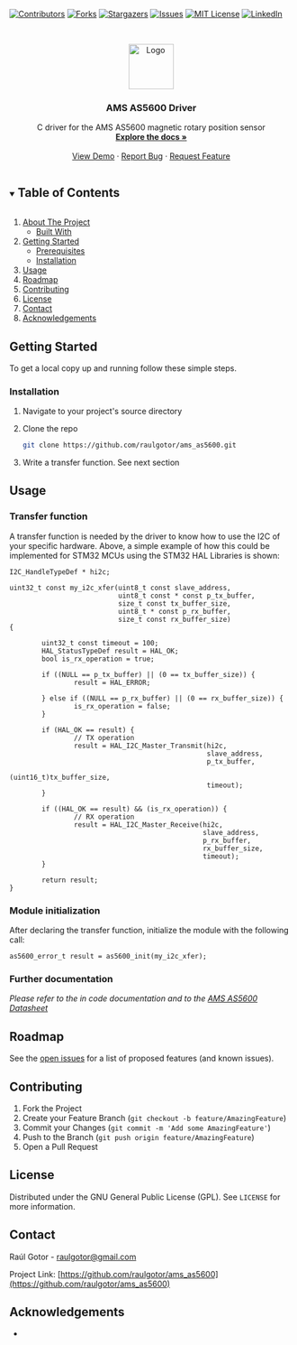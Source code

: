 <!--
*** Thanks for checking out the Best-README-Template. If you have a suggestion
*** that would make this better, please fork the repo and create a pull request
*** or simply open an issue with the tag "enhancement".
*** Thanks again! Now go create something AMAZING! :D
***
***
***
*** To avoid retyping too much info. Do a search and replace for the following:
*** raulgotor, ams_as5600, twitter_handle, raulgotor@gmail.com, AMS AS5600 Driver, C driver for the AMS AS5600 magnetic rotary position sensor
-->



<!-- PROJECT SHIELDS -->
<!--
*** I'm using markdown "reference style" links for readability.
*** Reference links are enclosed in brackets [ ] instead of parentheses ( ).
*** See the bottom of this document for the declaration of the reference variables
*** for contributors-url, forks-url, etc. This is an optional, concise syntax you may use.
*** https://www.markdownguide.org/basic-syntax/#reference-style-links
-->
[![Contributors][contributors-shield]][contributors-url]
[![Forks][forks-shield]][forks-url]
[![Stargazers][stars-shield]][stars-url]
[![Issues][issues-shield]][issues-url]
[![MIT License][license-shield]][license-url]
[![LinkedIn][linkedin-shield]][linkedin-url]



<!-- PROJECT LOGO -->
<br />
<p align="center">
  <a href="https://github.com/raulgotor/ams_as5600">
    <img src="images/logo.png" alt="Logo" width="80" height="80">
  </a>

<h3 align="center">AMS AS5600 Driver</h3>

  <p align="center">
    C driver for the AMS AS5600 magnetic rotary position sensor
    <br />
    <a href="https://github.com/raulgotor/ams_as5600"><strong>Explore the docs »</strong></a>
    <br />
    <br />
    <a href="https://github.com/raulgotor/ams_as5600">View Demo</a>
    ·
    <a href="https://github.com/raulgotor/ams_as5600/issues">Report Bug</a>
    ·
    <a href="https://github.com/raulgotor/ams_as5600/issues">Request Feature</a>
  </p>
</p>



<!-- TABLE OF CONTENTS -->
<details open="open">
  <summary><h2 style="display: inline-block">Table of Contents</h2></summary>
  <ol>
    <li>
      <a href="#about-the-project">About The Project</a>
      <ul>
        <li><a href="#built-with">Built With</a></li>
      </ul>
    </li>
    <li>
      <a href="#getting-started">Getting Started</a>
      <ul>
        <li><a href="#prerequisites">Prerequisites</a></li>
        <li><a href="#installation">Installation</a></li>
      </ul>
    </li>
    <li><a href="#usage">Usage</a></li>
    <li><a href="#roadmap">Roadmap</a></li>
    <li><a href="#contributing">Contributing</a></li>
    <li><a href="#license">License</a></li>
    <li><a href="#contact">Contact</a></li>
    <li><a href="#acknowledgements">Acknowledgements</a></li>
  </ol>
</details>



<!-- ABOUT THE PROJECT 
## About The Project

[![Product Name Screen Shot][product-screenshot]](https://example.com)

Here's a blank template to get started:
**To avoid retyping too much info. Do a search and replace with your text editor for the following:**
`raulgotor`, `ams_as5600`, `twitter_handle`, `raulgotor@gmail.com`, `AMS AS5600 Driver`, `C driver for the AMS AS5600 magnetic rotary position sensor`


### Built With

* []()
* []()
* []()

-->

<!-- GETTING STARTED -->
## Getting Started

To get a local copy up and running follow these simple steps.

### Installation

1. Navigate to your project's source directory

2. Clone the repo
   ```sh
   git clone https://github.com/raulgotor/ams_as5600.git
   ```
3. Write a transfer function. See next section


<!-- USAGE EXAMPLES -->
## Usage

### Transfer function

A transfer function is needed by the driver to know how to use the I2C
of your specific hardware. Above, a simple example of how this could be implemented
for STM32 MCUs using the STM32 HAL Libraries is shown:

```
I2C_HandleTypeDef * hi2c;

uint32_t const my_i2c_xfer(uint8_t const slave_address,
                           uint8_t const * const p_tx_buffer,
                           size_t const tx_buffer_size,
                           uint8_t * const p_rx_buffer,
                           size_t const rx_buffer_size)
{

        uint32_t const timeout = 100;
        HAL_StatusTypeDef result = HAL_OK;
        bool is_rx_operation = true;
        
        if ((NULL == p_tx_buffer) || (0 == tx_buffer_size)) {
                result = HAL_ERROR;

        } else if ((NULL == p_rx_buffer) || (0 == rx_buffer_size)) {
                is_rx_operation = false;
        }

        if (HAL_OK == result) {
                // TX operation
                result = HAL_I2C_Master_Transmit(hi2c,
                                                 slave_address,
                                                 p_tx_buffer,
                                                 (uint16_t)tx_buffer_size,
                                                 timeout);
        }
        
        if ((HAL_OK == result) && (is_rx_operation)) {
                // RX operation
                result = HAL_I2C_Master_Receive(hi2c,
                                                slave_address,
                                                p_rx_buffer,
                                                rx_buffer_size,
                                                timeout);
        }
        
        return result;
}
```

### Module initialization

After declaring the transfer function, initialize the module with the following call:

```
as5600_error_t result = as5600_init(my_i2c_xfer);
```

### Further documentation

_Please refer to the in code documentation and to the [AMS AS5600 Datasheet](https://ams.com/documents/20143/36005/AS5600_DS000365_5-00.pdf/649ee61c-8f9a-20df-9e10-43173a3eb323)_



<!-- ROADMAP -->
## Roadmap

See the [open issues](https://github.com/raulgotor/ams_as5600/issues) for a list of proposed features (and known issues).



<!-- CONTRIBUTING -->
## Contributing

1. Fork the Project
2. Create your Feature Branch (`git checkout -b feature/AmazingFeature`)
3. Commit your Changes (`git commit -m 'Add some AmazingFeature'`)
4. Push to the Branch (`git push origin feature/AmazingFeature`)
5. Open a Pull Request



<!-- LICENSE -->
## License

Distributed under the GNU General Public License (GPL). See `LICENSE` for more information.



<!-- CONTACT -->
## Contact

Raúl Gotor - raulgotor@gmail.com

Project Link: [https://github.com/raulgotor/ams_as5600](https://github.com/raulgotor/ams_as5600)



<!-- ACKNOWLEDGEMENTS -->
## Acknowledgements

* []()


<!-- MARKDOWN LINKS & IMAGES -->
<!-- https://www.markdownguide.org/basic-syntax/#reference-style-links -->
[contributors-shield]: https://img.shields.io/github/contributors/raulgotor/repo.svg?style=for-the-badge
[contributors-url]: https://github.com/raulgotor/ams_as5600/graphs/contributors
[forks-shield]: https://img.shields.io/github/forks/raulgotor/repo.svg?style=for-the-badge
[forks-url]: https://github.com/raulgotor/ams_as5600/network/members
[stars-shield]: https://img.shields.io/github/stars/raulgotor/repo.svg?style=for-the-badge
[stars-url]: https://github.com/raulgotor/ams_as5600/stargazers
[issues-shield]: https://img.shields.io/github/issues/raulgotor/repo.svg?style=for-the-badge
[issues-url]: https://github.com/raulgotor/ams_as5600/issues
[license-shield]: https://img.shields.io/github/license/raulgotor/repo.svg?style=for-the-badge
[license-url]: https://github.com/raulgotor/ams_as5600/blob/master/LICENSE.txt
[linkedin-shield]: https://img.shields.io/badge/-LinkedIn-black.svg?style=for-the-badge&logo=linkedin&colorB=555
[linkedin-url]: https://linkedin.com/in/raulgotor
